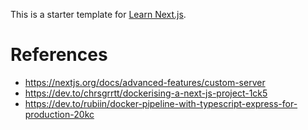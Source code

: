 This is a starter template for [Learn Next.js](https://nextjs.org/learn).

# References
- https://nextjs.org/docs/advanced-features/custom-server
- https://dev.to/chrsgrrtt/dockerising-a-next-js-project-1ck5
- https://dev.to/rubiin/docker-pipeline-with-typescript-express-for-production-20kc